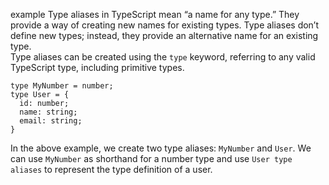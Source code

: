 example 
Type aliases in TypeScript mean “a name for any type.” They provide a way of creating new names for existing types. Type aliases don’t define new types; instead, they provide an alternative name for an existing type.  
Type aliases can be created using the `type` keyword, referring to any valid TypeScript type, including primitive types.

```JS
type MyNumber = number;
type User = {
  id: number;
  name: string;
  email: string;
}
```

In the above example, we create two type aliases: `MyNumber` and `User`. We can use `MyNumber` as shorthand for a number type and use `User type aliases` to represent the type definition of a user.